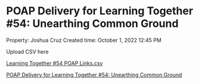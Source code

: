 # POAP Delivery for Learning Together #54: Unearthing Common Ground

Property: Joshua Cruz
Created time: October 1, 2022 12:45 PM

Upload CSV here

[Learning Together #54 POAP Links.csv](POAP%20Delivery%20for%20Learning%20Together%20#54%20Unearthing%20d74c18a3ce8a4e578e84433f6618b3d6/Learning_Together_54_POAP_Links.csv)

[POAP Delivery for Learning Together #54: Unearthing Common Ground](POAP%20Delivery%20for%20Learning%20Together%20#54%20Unearthing%20d74c18a3ce8a4e578e84433f6618b3d6/POAP%20Delivery%20for%20Learning%20Together%20#54%20Unearthing%20cd71abe0c5b44ab592b6bec0ac6edda2.csv)